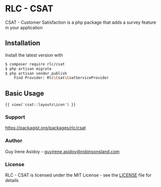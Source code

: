 # RLC - CSAT

CSAT - Customer Satisfaction is a php package that adds a survey feature in your application

## Installation 

Install the latest version with 

```bash
$ composer require rlc/csat 
$ php artisan migrate 
$ php artisan vendor publish  
	Find Provider: Rlc\Csat\CsatServiceProvider 
```

## Basic Usage

```.blade.php
{{ view('csat::layouts\icon') }}
```

### Support
https://packagist.org/packages/rlc/csat

### Author

Guy Irene Asidoy - <guyirene.asidoy@robinsonsland.com>

### License

RLC - CSAT is licensed under the MIT License - see the [LICENSE](LICENSE) file for details

